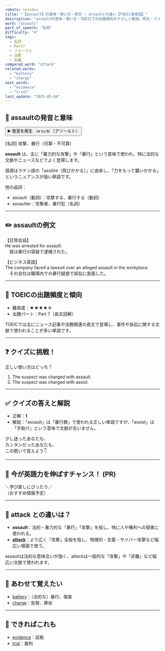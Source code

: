 ```yaml
---
robots: noindex
title: "【assault】の意味・使い方・例文 ― attackとの違い【TOEIC英単語】"
description: "assaultの意味・使い方・TOEICでの出題傾向をやさしく解説。例文・クイズ付きでattackとの違いもわかりやすく学べます。"
word: "assault"
part_of_speech: "名詞"
difficulty: "4"
tags:
  - 名詞
  - Part7
  - フォーマル
  - 法務
  - 会議
compared_word: "attack"
related_words:
  - "battery"
  - "charge"
next_words:
  - "evidence"
  - "trial"
last_update: "2025-05-04"
---
```


## 🔰 assaultの発音と意味

<button class="play-audio" onclick="playTTS('assault')">
  <span class="play-audio-main">
    ▶️ 発音を再生　/əˈsɔːlt/
  </span>
  <span class="play-audio-sub">
    （アソールト）
  </span>
</button>

[名詞] 攻撃、暴行（可算・不可算）

**assault** は、主に「暴力的な攻撃」や「暴行」という意味で使われ、特に法的な文脈やニュースなどでよく登場します。

語源はラテン語の「assilire（飛びかかる）」に由来し、「力をもって襲いかかる」というニュアンスが強い単語です。

他の品詞：  
- assault（動詞）：攻撃する、暴行する（動詞）
- assaulter：攻撃者、暴行犯（名詞）

---

## ✏️ assaultの例文

【日常会話】  
He was arrested for assault.  
　彼は暴行の容疑で逮捕された。

【ビジネス英語】  
The company faced a lawsuit over an alleged assault in the workplace.  
　その会社は職場内での暴行疑惑で訴訟に直面した。

---

## 🎯 TOEICの出題頻度と傾向

- 難易度：★★★★☆
- 出題パート：Part 7（長文読解）

TOEICでは主にニュース記事や法務関連の長文で登場し、事件や訴訟に関する文脈で使われることが多い単語です。

---

## ❓ クイズに挑戦！

正しい使い方はどっち？

1. The suspect was charged with assault.  
2. The suspect was charged with assist.

---

## ✅ クイズの答えと解説

- 正解：**1**
- 解説：「assault」は「暴行罪」で使われる正しい単語ですが、「assist」は「手助け」という意味で文脈が合いません。

少し迷ったあなたも、  
カンタンだったあなたも、  
この勢いで覚えよう👇️

---

## 🚀 今が英語力を伸ばすチャンス！ (PR)

<div class="info-center">
＼学び直しにぴったり／<br>  
（おすすめ情報予定）
</div>

---

## 🤔  attack との違いは？

- **assault**：法的・暴力的な「暴行」「攻撃」を指し、特に人や権利への侵害に使われる。
- **[attack](/word/attack/)**：より広く「攻撃」全般を指し、物理的・言葉・サイバー攻撃など幅広い場面で使う。

assaultは法的な意味合いが強く、attackは一般的な「攻撃」や「非難」など幅広い文脈で使われます。

---

## 🧩 あわせて覚えたい

- [battery](/word/battery/)：（法的な）暴行、傷害
- [charge](/word/charge/)：告発、罪状

---

## 📖 できればこれも

- [evidence](/word/evidence/)：証拠
- [trial](/word/trial/)：裁判

<!-- cvid: aid02_bid41 -->
